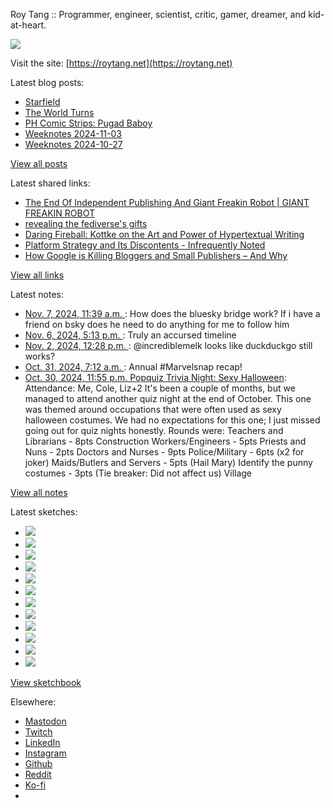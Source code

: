 Roy Tang :: Programmer, engineer, scientist, critic, gamer, dreamer, and kid-at-heart.

![](https://roytang.net/static/img/profile.jpg)

Visit the site: [https://roytang.net](https://roytang.net)

Latest blog posts:

- [Starfield](https://roytang.net/2024/11/starfield/)
- [The World Turns](https://roytang.net/2024/11/the-world-turns/)
- [PH Comic Strips: Pugad Baboy](https://roytang.net/2024/11/pugad-baboy/)
- [Weeknotes 2024-11-03](https://roytang.net/2024/11/weeknotes-11-03/)
- [Weeknotes 2024-10-27](https://roytang.net/2024/10/weeknotes-10-27/)

[View all posts](https://roytang.net/blog)

Latest shared links:

- [The End Of Independent Publishing And Giant Freakin Robot | GIANT FREAKIN ROBOT](https://roytang.net/2024/11/bf869e3e55d627a312cad0731435910d/)
- [revealing the fediverse&#x27;s gifts](https://roytang.net/2024/11/e59275378eb74ac6192401dd7956a1e6/)
- [Daring Fireball: Kottke on the Art and Power of Hypertextual Writing](https://roytang.net/2024/11/1d39085bbbdf5956f5daf70d7e4bf272/)
- [Platform Strategy and Its Discontents - Infrequently Noted](https://roytang.net/2024/11/cd34f66f8dde05316afa7b58f96cf288/)
- [How Google is Killing Bloggers and Small Publishers – And Why](https://roytang.net/2024/10/2ca8ec0b0d7dce704940abdc8ade3baa/)

[View all links](https://roytang.net/links)

Latest notes:

- [Nov. 7, 2024, 11:39 a.m. ](https://roytang.net/2024/11/113439590452068091/): How does the bluesky bridge work? If i have a friend on bsky does he need to do anything for me to follow him
- [Nov. 6, 2024, 5:13 p.m. ](https://roytang.net/2024/11/113435242230552184/): Truly an accursed timeline
- [Nov. 2, 2024, 12:28 p.m. ](https://roytang.net/2024/11/113411469089541860/): @incrediblemelk looks like duckduckgo still works?
- [Oct. 31, 2024, 7:12 a.m. ](https://roytang.net/2024/10/113398901994949365/): Annual #Marvelsnap recap!
- [Oct. 30, 2024, 11:55 p.m. Popquiz Trivia Night: Sexy Halloween](https://roytang.net/2024/10/popquiz-halloween/): Attendance: Me, Cole, Liz+2 It&#x27;s been a couple of months, but we managed to attend another quiz night at the end of October. This one was themed around occupations that were often used as sexy halloween costumes. We had no expectations for this one; I just missed going out for quiz nights honestly. Rounds were: Teachers and Librarians - 8pts Construction Workers/Engineers - 5pts Priests and Nuns - 2pts Doctors and Nurses - 9pts Police/Military - 6pts (x2 for joker) Maids/Butlers and Servers - 5pts (Hail Mary) Identify the punny costumes - 3pts (Tie breaker: Did not affect us) Village

[View all notes](https://roytang.net/notes)

Latest sketches:


- ![](https://roytang.net/media/cache/32/e6/32e6bccc49e8369f7e33d4b393e24821.jpg)
- ![](https://roytang.net/media/cache/6d/bb/6dbb65d9198fe1692eed00385ef079c4.jpg)
- ![](https://roytang.net/media/cache/55/78/5578c142afd534e31f9723865e041b14.jpg)
- ![](https://roytang.net/media/cache/11/0b/110b905affbef32264adf4c2f7a3e608.jpg)
- ![](https://roytang.net/media/cache/60/c6/60c68c0db7d473687683874eb35fb4f8.jpg)
- ![](https://roytang.net/media/cache/55/80/5580f7da860316f676969d8b08f2066f.jpg)
- ![](https://roytang.net/media/cache/de/79/de796fdabfe4c65636e385f4dabe7d7d.jpg)
- ![](https://roytang.net/media/cache/f2/b0/f2b07114ca00b8f1da1d37307ce9d52b.jpg)
- ![](https://roytang.net/media/cache/ba/d5/bad5f72b2a016bb45c230ceffd2dc203.jpg)
- ![](https://roytang.net/media/cache/97/f4/97f4800a23c3d65586f62a9904baf15c.jpg)
- ![](https://roytang.net/media/cache/98/b7/98b731ba93be900ebd53bfd8fb391b40.jpg)
- ![](https://roytang.net/media/cache/88/e5/88e59dd5a9e6be8fc0b0d50b79e15161.jpg)

[View sketchbook](https://roytang.net/albums/sketchbook)


Elsewhere:

- [Mastodon](https://indieweb.social/@roytang)
- [Twitch](https://twitch.tv/twitchyroy)
- [LinkedIn](https://www.linkedin.com/in/roytang)
- [Instagram](https://instagram.com/roytang0400)
- [Github](https://github.com/roytang)
- [Reddit](https://reddit.com/u/hungryroy)
- [Ko-fi](https://ko-fi.com/roytang)
- [](mailto:hello@roytang.net)